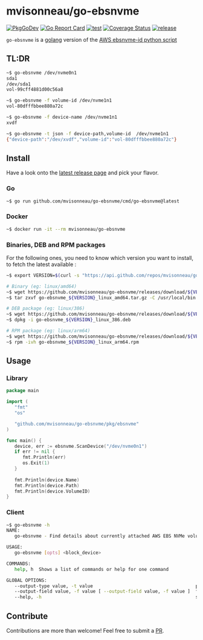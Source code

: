 # mvisonneau/go-ebsnvme

[![PkgGoDev](https://pkg.go.dev/badge/github.com/mvisonneau/go-ebsnvme)](https://pkg.go.dev/mod/github.com/mvisonneau/go-ebsnvme)
[![Go Report Card](https://goreportcard.com/badge/github.com/mvisonneau/go-ebsnvme)](https://goreportcard.com/report/github.com/mvisonneau/go-ebsnvme)
[![test](https://github.com/mvisonneau/go-ebsnvme/actions/workflows/test.yml/badge.svg)](https://github.com/mvisonneau/go-ebsnvme/actions/workflows/test.yml)
[![Coverage Status](https://coveralls.io/repos/github/mvisonneau/go-ebsnvme/badge.svg?branch=main)](https://coveralls.io/github/mvisonneau/go-ebsnvme?branch=main)
[![release](https://github.com/mvisonneau/go-ebsnvme/actions/workflows/release.yml/badge.svg)](https://github.com/mvisonneau/go-ebsnvme/actions/workflows/release.yml)

`go-ebsnvme` is a [golang](https://golang.org/) version of the [AWS ebsnvme-id python script](https://docs.aws.amazon.com/AWSEC2/latest/UserGuide/nvme-ebs-volumes.html)

## TL:DR

```bash
~$ go-ebsnvme /dev/nvme0n1
sda1
/dev/sda1
vol-99cff4881d00c56a8

~$ go-ebsnvme -f volume-id /dev/nvme1n1
vol-80dfffbbee880a72c

~$ go-ebsnvme -f device-name /dev/nvme1n1
xvdf

~$ go-ebsnvme -t json -f device-path,volume-id  /dev/nvme1n1
{"device-path":"/dev/xvdf","volume-id":"vol-80dfffbbee880a72c"}
```

## Install

Have a look onto the [latest release page](https://github.com/mvisonneau/go-ebsnvme/releases/latest) and pick your flavor.

### Go

```bash
~$ go run github.com/mvisonneau/go-ebsnvme/cmd/go-ebsnvme@latest

```

### Docker

```bash
~$ docker run -it --rm mvisonneau/go-ebsnvme
```

### Binaries, DEB and RPM packages

For the following ones, you need to know which version you want to install, to fetch the latest available :

```bash
~$ export VERSION=$(curl -s "https://api.github.com/repos/mvisonneau/go-ebsnvme/releases/latest" | grep '"tag_name":' | sed -E 's/.*"([^"]+)".*/\1/')
```

```bash
# Binary (eg: linux/amd64)
~$ wget https://github.com/mvisonneau/go-ebsnvme/releases/download/${VERSION}/go-ebsnvme_${VERSION}_linux_amd64.tar.gz
~$ tar zxvf go-ebsnvme_${VERSION}_linux_amd64.tar.gz -C /usr/local/bin

# DEB package (eg: linux/386)
~$ wget https://github.com/mvisonneau/go-ebsnvme/releases/download/${VERSION}/go-ebsnvme_${VERSION}_linux_386.deb
~$ dpkg -i go-ebsnvme_${VERSION}_linux_386.deb

# RPM package (eg: linux/arm64)
~$ wget https://github.com/mvisonneau/go-ebsnvme/releases/download/${VERSION}/go-ebsnvme_${VERSION}_linux_arm64.rpm
~$ rpm -ivh go-ebsnvme_${VERSION}_linux_arm64.rpm
```

## Usage

### Library

```go
package main

import (
   "fmt"
   "os"

   "github.com/mvisonneau/go-ebsnvme/pkg/ebsnvme"
)

func main() {
   device, err := ebsnvme.ScanDevice("/dev/nvme0n1")
   if err != nil {
      fmt.Println(err)
      os.Exit(1)
   }
   
   fmt.Println(device.Name)
   fmt.Println(device.Path)
   fmt.Println(device.VolumeID)
}
```

### Client

```bash
~$ go-ebsnvme -h
NAME:
   go-ebsnvme - Find details about currently attached AWS EBS NVMe volumes

USAGE:
   go-ebsnvme [opts] <block_device>

COMMANDS:
   help, h  Shows a list of commands or help for one command

GLOBAL OPTIONS:
   --output-type value, -t value                                      print results in whether "text" or "json" (default: "text")
   --output-field value, -f value [ --output-field value, -f value ]  filter out printed fields (default: "device-name", "device-path", "volume-id")
   --help, -h                                                         show help
```

## Contribute

Contributions are more than welcome! Feel free to submit a [PR](https://github.com/mvisonneau/go-ebsnvme/pulls).
